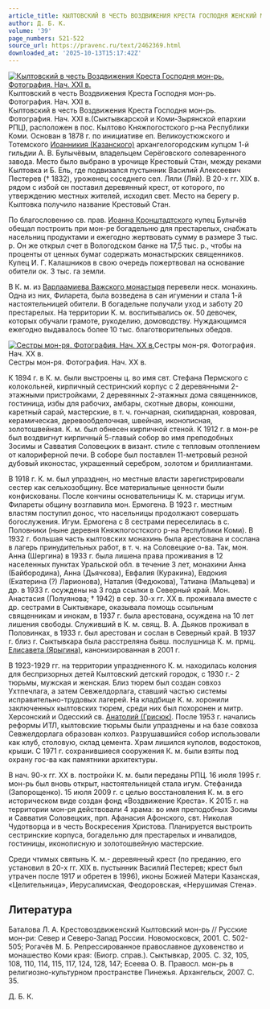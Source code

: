 ```yaml
---
article_title: КЫЛТОВСКИЙ В ЧЕСТЬ ВОЗДВИЖЕНИЯ КРЕСТА ГОСПОДНЯ ЖЕНСКИЙ МОНАСТЫРЬ
author: Д. Б. К.
volume: '39'
page_numbers: 521-522
source_url: https://pravenc.ru/text/2462369.html
downloaded_at: '2025-10-13T15:17:42Z'
---
```


[![Кылтовский в честь Воздвижения Креста Господня мон-рь. Фотография. Нач. XXI в.](https://pravenc.ru/data/2019/08/18/1236505118/i200.jpg "Кликните для увеличения картинки")](https://pravenc.ru/data/2019/08/18/1236505118/i400.jpg)Кылтовский в честь Воздвижения Креста Господня мон-рь. Фотография. Нач. XXI в.  
Кылтовский в честь Воздвижения Креста Господня мон-рь. Фотография. Нач. XXI в.(Сыктывкарской и Коми-Зырянской епархии РПЦ), расположен в пос. Кылтово Княжпогостского р-на Республики Коми. Основан в 1878 г. по инициативе еп. Великоустюжского и Тотемского [Иоанникия (Казанского)](<https://pravenc.ru/text/Иоанникия (Казанского).html>) архангелогородским купцом 1-й гильдии А. В. Булычёвым, владельцем Серёговского солеваренного завода. Место было выбрано в урочище Крестовый Стан, между реками Кылтовка и Б. Ель, где подвизался пустынник Василий Алексеевич Пестерев († 1832), уроженец соседнего сел. Ляли (Ляй). В 20-х гг. XIX в. рядом с избой он поставил деревянный крест, от которого, по утверждению местных жителей, исходил свет. Место на берегу р. Кылтовка получило название Крестовый Стан.

По благословению св. прав. [Иоанна Кронштадтского](<https://pravenc.ru/text/Иоанн Кронштадтский.html>) купец Булычёв обещал построить при мон-ре богадельню для престарелых, снабжать насельниц продуктами и ежегодно жертвовать сумму в размере 3 тыс. р. Он же открыл счет в Вологодском банке на 17,5 тыс. р., чтобы на проценты от ценных бумаг содержать монастырских священников. Купец И. Г. Калашников в свою очередь пожертвовал на основание обители ок. 3 тыс. га земли.

В К. м. из [Варлаамиева Важского монастыря](<https://pravenc.ru/text/Варлаамиева Важского монастыря.html>) перевели неск. монахинь. Одна из них, Филарета, была возведена в сан игумении и стала 1-й настоятельницей обители. В богадельне получали уход и заботу 20 престарелых. На территории К. м. воспитывались ок. 50 девочек, которых обучали грамоте, рукоделию, домоводству. Нуждающимся ежегодно выдавалось более 10 тыс. благотворительных обедов.

[![Сестры мон-ря. Фотография. Нач. XX в.](https://pravenc.ru/data/2019/08/18/1236505307/i200.jpg "Кликните для увеличения картинки")](https://pravenc.ru/data/2019/08/18/1236505307/i400.jpg)Сестры мон-ря. Фотография. Нач. XX в.  
Сестры мон-ря. Фотография. Нач. XX в.

К 1894 г. в К. м. были выстроены ц. во имя свт. Стефана Пермского с колокольней, кирпичный сестринский корпус с 2 деревянными 2-этажными пристройками, 2 деревянных 2-этажных дома священников, гостиница, избы для рабочих, амбары, скотные дворы, конюшни, каретный сарай, мастерские, в т. ч. гончарная, скипидарная, ковровая, керамическая, деревообделочная, швейная, иконописная, золотошвейная. К. м. был обнесен кирпичной стеной. К 1912 г. в мон-ре был воздвигнут кирпичный 5-главый собор во имя преподобных Зосимы и Савватия Соловецких в визант. стиле с тепловым отоплением от калориферной печи. В соборе был поставлен 11-метровый резной дубовый иконостас, украшенный серебром, золотом и бриллиантами.

В 1918 г. К. м. был упразднен, но местные власти зарегистрировали сестер как сельхозобщину. Все материальные ценности были конфискованы. После кончины основательницы К. м. старицы игум. Филареты общину возглавила мон. Ермогена. В 1923 г. местным властям поступил донос, что насельницы продолжают совершать богослужения. Игум. Ермогена с 8 сестрами переселилась в с. Половники (ныне деревня Княжпогостского р-на Республики Коми). В 1932 г. большая часть кылтовских монахинь была арестована и сослана в лагерь принудительных работ, в т. ч. на Соловецкие о-ва. Так, мон. Анна (Шергина) в 1933 г. была лишена права проживания в 12 населенных пунктах Уральской обл. в течение 3 лет, монахини Анна (Байбородина), Анна (Дьячкова), Евфалия (Куракина), Евдокия (Екатерина (?) Ларионова), Наталия (Федюкова), Татиана (Мальцева) и др. в 1933 г. осуждены на 3 года ссылки в Северный край. Мон. Анастасия (Полуянова; † 1942) в сер. 30-х гг. XX в. проживала вместе с др. сестрами в Сыктывкаре, оказывала помощь ссыльным священникам и инокам, в 1937 г. была арестована, осуждена на 10 лет лишения свободы. Служивший в К. м. свящ. В. А. Дьяков проживал в Половинках, в 1933 г. был арестован и сослан в Северный край. В 1937 г. близ г. Сыктывкара была расстреляна бывш. послушница К. м. прмц. [Елисавета (Ярыгина)](<https://pravenc.ru/text/Елисавета (Ярыгина).html>), канонизированная в 2001 г.

В 1923-1929 гг. на территории упраздненного К. м. находилась колония для беспризорных детей Кылтовский детский городок, с 1930 г.- 2 тюрьмы, мужская и женская. Близ тюрем был создан совхоз Ухтпечлага, а затем Севжелдорлага, ставший частью системы исправительно-трудовых лагерей. На кладбище К. м. хоронили заключенных кылтовских тюрем, среди них был похоронен и митр. Херсонский и Одесский св. [Анатолий (Грисюк)](<https://pravenc.ru/text/Анатолий (Грисюк).html>). После 1953 г. начались реформы ИТЛ, кылтовские тюрьмы были упразднены и на базе совхоза Севжелдорлага образован колхоз. Разрушавшийся собор использовали как клуб, столовую, склад цемента. Храм лишился куполов, водостоков, крыши. С 1971 г. сохранившиеся сооружения К. м. были взяты под охрану гос-ва как памятники архитектуры.

В нач. 90-х гг. XX в. постройки К. м. были переданы РПЦ. 16 июля 1995 г. мон-рь был вновь открыт, настоятельницей стала игум. Стефанида (Запорощенко). 15 июля 2009 г. с целью восстановления К. м. в его историческом виде создан фонд «Воздвижение Креста». К 2015 г. на территории мон-ря действовали 4 храма: во имя преподобных Зосимы и Савватия Соловецких, прп. Афанасия Афонского, свт. Николая Чудотворца и в честь Воскресения Христова. Планируется выстроить сестринские корпуса, богадельню для престарелых и инвалидов, гостиницы, иконописную и золотошвейную мастерские.

Среди чтимых святынь К. м.- деревянный крест (по преданию, его установил в 20-х гг. XIX в. пустынник Василий Пестерев; крест был утрачен после 1917 и обретен в 1996), иконы Божией Матери Казанская, «Целительница», Иерусалимская, Феодоровская, «Нерушимая Стена».

## Литература

Баталова Л. А. Крестовоздвиженский Кылтовский мон-рь // Русские мон-ри: Север и Северо-Запад России. Новомосковск, 2001. С. 502-505; Рогачёв М. Б. Репрессированное православное духовенство и монашество Коми края: (Биогр. справ.). Сыктывкар, 2005. С. 32, 105, 108, 110, 114, 115, 117, 124, 128, 147; Есеева О. В. Правосл. мон-рь в религиозно-культурном пространстве Пинежья. Архангельск, 2007. С. 35.

Д. Б. К.
